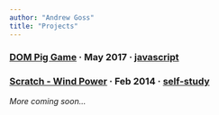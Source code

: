 ```yaml
---
author: "Andrew Goss"
title: "Projects"
---
```


<section class="post">
	<h3 class="post-title">
		<a href="/projects/dom_pig_game">DOM Pig Game</a>
		<span class="separator"> &middot; </span>
		<time datetime="2017-05-04T00:00:00Z">May 2017</time>
		<span class="separator"> &middot; </span>
		<span class="taglist">
            <a href="/tags/javascript/">javascript</a>
		</span>
	</h3>
</section>

<section class="post">
	<h3 class="post-title">
		<a href="/projects/scratch">Scratch - Wind Power</a>
		<span class="separator"> &middot; </span>
		<time datetime="2014-02-18T00:00:00Z">Feb 2014</time>
		<span class="separator"> &middot; </span>
		<span class="taglist">
            <a href="/tags/self-study/">self-study</a>
		</span>
	</h3>
</section>

*More coming soon...*